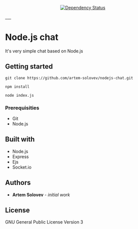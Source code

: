 <p align="center">
<a href="https://david-dm.org/alanshaw/david-www"><img src="https://david-dm.org/artem-solovev/nodejs-chat.svg" alt="Dependency Status"></a>
</p>
___

# Node.js chat

It's very simple chat based on Node.js

## Getting started
```
git clone https://github.com/artem-solovev/nodejs-chat.git
```

```
npm install
```

```
nоde index.js
```

### Prerequisities
* Git
* Node.js

## Built with
* Node.js
* Express
* Ejs
* Socket.io

## Authors
* **Artem Solovev** - *initial work*

## License
GNU General Public License Version 3